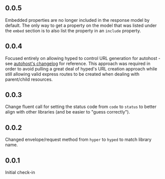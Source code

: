 ## 0.0.5
Embedded properties are no longer included in the response model by default. The only way to get a property on the model that was listed under the `embed` section is to also list the property in an `include` property.

## 0.0.4
Focused entirely on allowing hyped to control URL generation for autohost - see [autohost's changelog](https://github.com/arobson/autohost/blob/master/CHANGELOG.md#prerelease-3) for reference. This approach was required in order to avoid pulling a great deal of hyped's URL creation approach while still allowing valid express routes to be created when dealing with parent/child resources.

## 0.0.3
Change fluent call for setting the status code from `code` to `status` to better align with other libraries (and be easier to "guess correctly").

## 0.0.2
Changed envelope/request method from `hyper` to `hyped` to match library name.

## 0.0.1
Initial check-in
